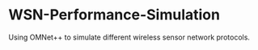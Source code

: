 # WSN-Performance-Simulation
Using OMNet++ to simulate different wireless sensor network protocols.
